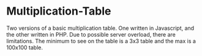 # Multiplication-Table
Two versions of a basic multiplication table. One written in Javascript, and the other written in PHP. Due to possible server overload, there are limitations. The minimum to see on the table is a 3x3 table and the max is a 100x100 table.
